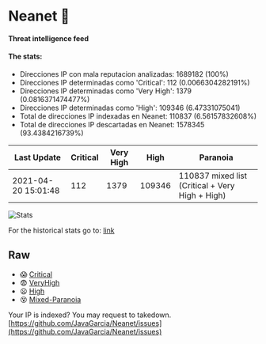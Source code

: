 # Neanet :hocho:
#### Threat intelligence feed
#### The stats:

- Direcciones IP con mala reputacion analizadas: 1689182 (100%)
- Direcciones IP determinadas como 'Critical':  112 (0.0066304282191%)
- Direcciones IP determinadas como 'Very High':  1379 (0.0816371474477%)
- Direcciones IP determinadas como 'High':  109346 (6.47331075041)
- Total de direcciones IP indexadas en Neanet:  110837 (6.56157832608%)
- Total de direcciones IP descartadas en Neanet:  1578345 (93.4384216739%)

| Last Update | Critical | Very High | High | Paranoia |
| --- | --- | --- | --- | --- |
| 2021-04-20 15:01:48 | 112 | 1379 | 109346 | 110837 mixed list (Critical + Very High + High)|

![Stats](https://docs.google.com/spreadsheets/d/e/2PACX-1vSnaNMIXVabIpDJjufMlzH7poXnshF3mgd8Is1g9ytUEzVsP5my4Trn8f-xkoLLQ38xpL3HtmUexLo6/pubchart?oid=501124687&format=image)

For the historical stats go to: [link](/stats.csv)
## Raw
- :scream: [Critical](https://raw.githubusercontent.com/JavaGarcia/Neanet/master/blacklists/neanet_critical.txt)
- :fearful: [VeryHigh](https://raw.githubusercontent.com/JavaGarcia/Neanet/master/blacklists/neanet_veryHigh.txtt)
- :frowning: [High](https://raw.githubusercontent.com/JavaGarcia/Neanet/master/blacklists/neanet_high.txt)
- :dizzy_face: [Mixed-Paranoia](https://raw.githubusercontent.com/JavaGarcia/Neanet/master/blacklists/neanet_all.txt)


Your IP is indexed? You may request to takedown. [https://github.com/JavaGarcia/Neanet/issues](https://github.com/JavaGarcia/Neanet/issues)


































































































































































































































































































































































































































































































































































































































































































































































































































































































































































































































































































































































































































































































































































































































































































































































































































































































































































































































































































































































































































































































































































































































































































































































































































































































































































































































































































































































































































































































































































































































































































































































































































































































































































































































































































































































































































































































































































































































































































































































































































































































































































































































































































































































































































































































































































































































































































































































































































































































































































































































































































































































































































































































































































































































































































































































































































































































































































































































































































































































